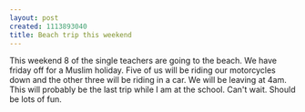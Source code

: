 ```yaml
--- 
layout: post
created: 1113893040
title: Beach trip this weekend
---
```

This weekend 8 of the single teachers are going to the beach.  We have friday off for a Muslim holiday.  Five of us will be riding our motorcycles down and the other three will be riding in a car.  We will be leaving at 4am.  This will probably be the last trip while I am at the school.  Can't wait.  Should be lots of fun.
